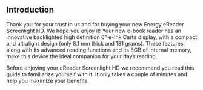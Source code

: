 ## Introduction

Thank you for your trust in us and for buying your new Energy eReader Screenlight HD. We hope you enjoy it! Your new e-book reader has an innovative backlighted high definition 6" e-Ink Carta display, with a compact and ultralight design (only 8.1 mm thick and 181  grams). These features, along with its advanced reading functions and its 8GB of internal memory, make this device the ideal companion for your days reading.

Before enjoying your eReader Screenlight HD we recommend you read this guide to familiarize yourself with it. It only takes a couple of minutes and help you maximize your benefits.
